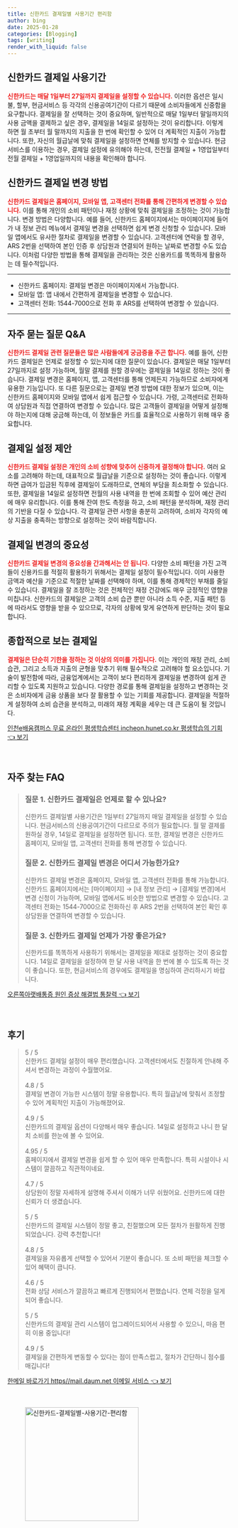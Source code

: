```yaml
---
title: 신한카드 결제일별 사용기간 편리함
author: bing
date: 2025-01-28
categories: [Blogging]
tags: [writing]
render_with_liquid: false
---
```



<h2 id='신한카드_결제일_사용기간'>신한카드 결제일 사용기간</h2>

<p><b><span style="color: #ee2323;">신한카드는 매달 1일부터 27일까지 결제일을 설정할 수 있습니다.</span></b> 이러한 옵션은 일시불, 할부, 현금서비스 등 각각의 신용공여기간이 다르기 때문에 소비자들에게 신중함을 요구합니다. 결제일을 잘 선택하는 것이 중요하며, 일반적으로 매달 1일부터 말일까지의 사용 금액을 결제하고 싶은 경우, 결제일을 14일로 설정하는 것이 유리합니다. 이렇게 하면 월 초부터 월 말까지의 지출을 한 번에 확인할 수 있어 더 계획적인 지출이 가능합니다. 또한, 자신의 월급날에 맞춰 결제일을 설정하면 연체를 방지할 수 있습니다. 현금서비스를 이용하는 경우, 결제일 설정에 유의해야 하는데, 전전월 결제일 + 1영업일부터 전월 결제일 + 1영업일까지의 내용을 확인해야 합니다.</p>

<h2 id='신한카드_결제일_변경방법'>신한카드 결제일 변경 방법</h2>

<p><b><span style="color: #ee2323;">신한카드 결제일은 홈페이지, 모바일 앱, 고객센터 전화를 통해 간편하게 변경할 수 있습니다.</span></b> 이를 통해 개인의 소비 패턴이나 재정 상황에 맞춰 결제일을 조정하는 것이 가능합니다. 변경 방법은 다양합니다. 예를 들어, 신한카드 홈페이지에서는 마이페이지에 들어가 내 정보 관리 메뉴에서 결제일 변경을 선택하면 쉽게 변경 신청할 수 있습니다. 모바일 앱에서도 유사한 절차로 결제일을 변경할 수 있습니다. 고객센터에 연락을 할 경우, ARS 2번을 선택하여 본인 인증 후 상담원과 연결되어 원하는 날짜로 변경할 수도 있습니다. 이처럼 다양한 방법을 통해 결제일을 관리하는 것은 신용카드를 똑똑하게 활용하는 데 필수적입니다.</p>

<hr />

<ul>
    <li>신한카드 홈페이지: 결제일 변경은 마이페이지에서 가능합니다.</li>
    <li>모바일 앱: 앱 내에서 간편하게 결제일을 변경할 수 있습니다.</li>
    <li>고객센터 전화: 1544-7000으로 전화 후 ARS를 선택하여 변경할 수 있습니다.</li>
</ul>

<hr />

<h2 id='자주묻는질문_QA'>자주 묻는 질문 Q&A</h2>

<p><b><span style="color: #ee2323;">신한카드 결제일 관련 질문들은 많은 사람들에게 궁금증을 주곤 합니다.</span></b> 예를 들어, 신한카드 결제일은 언제로 설정할 수 있는지에 대한 질문이 있습니다. 결제일은 매달 1일부터 27일까지로 설정 가능하며, 월말 결제를 원할 경우에는 결제일을 14일로 정하는 것이 좋습니다. 결제일 변경은 홈페이지, 앱, 고객센터를 통해 언제든지 가능하므로 소비자에게 유용한 기능입니다. 또 다른 질문으로는 결제일 변경 방법에 대한 정보가 있으며, 이는 신한카드 홈페이지와 모바일 앱에서 쉽게 접근할 수 있습니다. 가령, 고객센터로 전화하여 상담원과 직접 연결하여 변경할 수 있습니다. 많은 고객들이 결제일을 어떻게 설정해야 하는지에 대해 궁금해 하는데, 이 정보들은 카드를 효율적으로 사용하기 위해 매우 중요합니다.</p>

<h2 id='결제일_제안'>결제일 설정 제안</h2>

<p><b><span style="color: #ee2323;">신한카드 결제일 설정은 개인의 소비 성향에 맞추어 신중하게 결정해야 합니다.</span></b> 여러 요소를 고려해야 하는데, 대표적으로 월급날을 기준으로 설정하는 것이 좋습니다. 이렇게 하면 급여가 입금된 직후에 결제일이 도래하므로, 연체의 부담을 최소화할 수 있습니다. 또한, 결제일을 14일로 설정하면 전월의 사용 내역을 한 번에 조회할 수 있어 예산 관리에 매우 유리합니다. 이를 통해 잔여 한도 측정을 하고, 소비 패턴을 분석하며, 재정 관리의 기반을 다질 수 있습니다. 각 결제일 관련 사항을 충분히 고려하여, 소비자 각자의 예상 지출을 충족하는 방향으로 설정하는 것이 바람직합니다.</p>

<h2 id='결제일_변경_중요성'>결제일 변경의 중요성</h2>

<p><b><span style="color: #ee2323;">신한카드 결제일 변경의 중요성을 간과해서는 안 됩니다.</span></b> 다양한 소비 패턴을 가진 고객들이 신용카드를 적절히 활용하기 위해서는 결제일 설정이 필수적입니다. 이미 사용한 금액과 예산을 기준으로 적절한 날짜를 선택해야 하며, 이를 통해 경제적인 부채를 줄일 수 있습니다. 결제일을 잘 조정하는 것은 전체적인 재정 건강에도 매우 긍정적인 영향을 미칩니다. 신한카드의 결제일은 고객의 소비 습관 뿐만 아니라 소득 수준, 지출 패턴 등에 따라서도 영향을 받을 수 있으므로, 각자의 상황에 맞게 유연하게 판단하는 것이 필요합니다.</p>

<h2 id='종합적으로_보는_결제일'>종합적으로 보는 결제일</h2>

<p><b><span style="color: #ee2323;">결제일은 단순히 기한을 정하는 것 이상의 의미를 가집니다.</span></b> 이는 개인의 재정 관리, 소비 습관, 그리고 소득과 지출의 균형을 맞추기 위해 필수적으로 고려해야 할 요소입니다. 기술이 발전함에 따라, 금융업계에서는 고객이 보다 편리하게 결제일을 변경하여 쉽게 관리할 수 있도록 지원하고 있습니다. 다양한 경로를 통해 결제일을 설정하고 변경하는 것은 소비자에게 금융 상품을 보다 잘 활용할 수 있는 기회를 제공합니다. 결제일을 적절하게 설정하여 소비 습관을 분석하고, 미래의 재정 계획을 세우는 데 큰 도움이 될 것입니다.</p>


<p><a class="click-button" title="인천e배움캠퍼스 무료 온라인 평생학습센터 incheon.hunet.co.kr 평생학습의 기회" href="https://afficreate.github.io/posts/%EC%9D%B8%EC%B2%9Ce%EB%B0%B0%EC%9B%80%EC%BA%A0%ED%8D%BC%EC%8A%A4-%EB%AC%B4%EB%A3%8C-%EC%98%A8%EB%9D%BC%EC%9D%B8-%ED%8F%89%EC%83%9D%ED%95%99%EC%8A%B5%EC%84%BC%ED%84%B0-incheon.hunet.co.kr-%ED%8F%89%EC%83%9D%ED%95%99%EC%8A%B5%EC%9D%98-%EA%B8%B0%ED%9A%8C/" rel="dofollow">인천e배움캠퍼스 무료 온라인 평생학습센터 incheon.hunet.co.kr 평생학습의 기회 👈 보기</a></p><br>
<h2 id='자주_찾는_FAQ'>자주 찾는 FAQ</h2>
<div itemscope="" itemtype="https://schema.org/FAQPage"> 
<blockquote> 
<div itemscope="" itemprop="mainEntity" itemtype="https://schema.org/Question"> 
<h3 itemprop="name">질문 1. 신한카드 결제일은 언제로 할 수 있나요?</h3> 
<div itemscope="" itemprop="acceptedAnswer" itemtype="https://schema.org/Answer"> 
<span itemprop="text"> 
<p>신한카드 결제일별 사용기간은 1일부터 27일까지 매일 결제일을 설정할 수 있습니다. 현금서비스의 신용공여기간이 다르므로 주의가 필요합니다. 월 말 결제를 원하실 경우, 14일로 결제일을 설정하면 됩니다. 또한, 결제일 변경은 신한카드 홈페이지, 모바일 앱, 고객센터 전화를 통해 변경할 수 있습니다.</p> 
</span> 
</div> 
</div> 

<div itemscope="" itemprop="mainEntity" itemtype="https://schema.org/Question"> 
<h3 itemprop="name">질문 2. 신한카드 결제일 변경은 어디서 가능한가요?</h3> 
<div itemscope="" itemprop="acceptedAnswer" itemtype="https://schema.org/Answer"> 
<span itemprop="text"> 
<p>신한카드 결제일 변경은 홈페이지, 모바일 앱, 고객센터 전화를 통해 가능합니다. 신한카드 홈페이지에서는 [마이페이지] → [내 정보 관리] → [결제일 변경]에서 변경 신청이 가능하며, 모바일 앱에서도 비슷한 방법으로 변경할 수 있습니다. 고객센터 전화는 1544-7000으로 전화하신 후 ARS 2번을 선택하여 본인 확인 후 상담원을 연결하여 변경할 수 있습니다.</p> 
</span> 
</div> 
</div> 

<div itemscope="" itemprop="mainEntity" itemtype="https://schema.org/Question"> 
<h3 itemprop="name">질문 3. 신한카드 결제일 언제가 가장 좋은가요?</h3> 
<div itemscope="" itemprop="acceptedAnswer" itemtype="https://schema.org/Answer"> 
<span itemprop="text"> 
<p>신한카드를 똑똑하게 사용하기 위해서는 결제일을 제대로 설정하는 것이 중요합니다. 14일로 결제일을 설정하여 한 달 사용 내역을 한 번에 볼 수 있도록 하는 것이 좋습니다. 또한, 현금서비스의 경우에도 결제일을 명심하여 관리하시기 바랍니다.</p> 
</span> 
</div> 
</div> 
</blockquote> 
</div>
<p><a class="click-button" title="오른쪽아랫배통증 원인 증상 해결법 통찰력" href="https://afficreate.github.io/posts/%EC%98%A4%EB%A5%B8%EC%AA%BD%EC%95%84%EB%9E%AB%EB%B0%B0%ED%86%B5%EC%A6%9D-%EC%9B%90%EC%9D%B8-%EC%A6%9D%EC%83%81-%ED%95%B4%EA%B2%B0%EB%B2%95-%ED%86%B5%EC%B0%B0%EB%A0%A5/" rel="dofollow">오른쪽아랫배통증 원인 증상 해결법 통찰력 👈 보기</a></p><br>
<h2 id='후기'>후기</h2>
<div itemscope itemtype="https://schema.org/Product">
  <blockquote>
  <div itemprop="review" itemscope itemtype="https://schema.org/Review">
      <div itemprop="reviewRating" itemscope itemtype="https://schema.org/Rating"> <span itemprop="ratingValue">5</span> / <span itemprop="bestRating">5</span> </div>
      <span itemprop="reviewBody">신한카드 결제일 설정이 매우 편리했습니다. 고객센터에서도 친절하게 안내해 주셔서 변경하는 과정이 수월했어요. </span>
  </div>
  <br>
  <div itemprop="review" itemscope itemtype="https://schema.org/Review">
      <div itemprop="reviewRating" itemscope itemtype="https://schema.org/Rating"> <span itemprop="ratingValue">4.8</span> / <span itemprop="bestRating">5</span> </div>
      <span itemprop="reviewBody">결제일 변경이 가능한 시스템이 정말 유용합니다. 특히 월급날에 맞춰서 조정할 수 있어 계획적인 지출이 가능해졌어요. </span>
  </div>
  <br>
  <div itemprop="review" itemscope itemtype="https://schema.org/Review">
      <div itemprop="reviewRating" itemscope itemtype="https://schema.org/Rating"> <span itemprop="ratingValue">4.9</span> / <span itemprop="bestRating">5</span> </div>
      <span itemprop="reviewBody">신한카드의 결제일 옵션이 다양해서 매우 좋습니다. 14일로 설정하고 나니 한 달치 소비를 한눈에 볼 수 있어요. </span>
  </div>
  <br>
  <div itemprop="review" itemscope itemtype="https://schema.org/Review">
      <div itemprop="reviewRating" itemscope itemtype="https://schema.org/Rating"> <span itemprop="ratingValue">4.95</span> / <span itemprop="bestRating">5</span> </div>
      <span itemprop="reviewBody">홈페이지에서 결제일 변경을 쉽게 할 수 있어 매우 만족합니다. 특히 시설이나 시스템이 깔끔하고 직관적이네요. </span>
  </div>
  <br>
  <div itemprop="review" itemscope itemtype="https://schema.org/Review">
      <div itemprop="reviewRating" itemscope itemtype="https://schema.org/Rating"> <span itemprop="ratingValue">4.7</span> / <span itemprop="bestRating">5</span> </div>
      <span itemprop="reviewBody">상담원이 정말 자세하게 설명해 주셔서 이해가 너무 쉬웠어요. 신한카드에 대한 신뢰가 더 생겼습니다. </span>
  </div>
  <br>
  <div itemprop="review" itemscope itemtype="https://schema.org/Review">
      <div itemprop="reviewRating" itemscope itemtype="https://schema.org/Rating"> <span itemprop="ratingValue">5</span> / <span itemprop="bestRating">5</span> </div>
      <span itemprop="reviewBody">신한카드의 결제일 시스템이 정말 좋고, 친절했으며 모든 절차가 원활하게 진행되었습니다. 강력 추천합니다! </span>
  </div>
  <br>
  <div itemprop="review" itemscope itemtype="https://schema.org/Review">
      <div itemprop="reviewRating" itemscope itemtype="https://schema.org/Rating"> <span itemprop="ratingValue">4.8</span> / <span itemprop="bestRating">5</span> </div>
      <span itemprop="reviewBody">결제일을 자유롭게 선택할 수 있어서 기분이 좋습니다. 또 소비 패턴을 체크할 수 있어 혜택이 큽니다. </span>
  </div>
  <br>
  <div itemprop="review" itemscope itemtype="https://schema.org/Review">
      <div itemprop="reviewRating" itemscope itemtype="https://schema.org/Rating"> <span itemprop="ratingValue">4.6</span> / <span itemprop="bestRating">5</span> </div>
      <span itemprop="reviewBody">전화 상담 서비스가 깔끔하고 빠르게 진행되어서 편했습니다. 연체 걱정을 덜게 되어 좋습니다.</span>
  </div>
  <br>
  <div itemprop="review" itemscope itemtype="https://schema.org/Review">
      <div itemprop="reviewRating" itemscope itemtype="https://schema.org/Rating"> <span itemprop="ratingValue">5</span> / <span itemprop="bestRating">5</span> </div>
      <span itemprop="reviewBody">신한카드의 결제일 관리 시스템이 업그레이드되어서 사용할 수 있으니, 마음 편히 이용 중입니다!</span>
  </div>
  <br>
  <div itemprop="review" itemscope itemtype="https://schema.org/Review">
      <div itemprop="reviewRating" itemscope itemtype="https://schema.org/Rating"> <span itemprop="ratingValue">4.9</span> / <span itemprop="bestRating">5</span> </div>
      <span itemprop="reviewBody">결제일을 간편하게 변동할 수 있다는 점이 만족스럽고, 절차가 간단하니 점수를 매깁니다!</span>
  </div>
  </blockquote>
</div>
<p><a class="click-button" title="한메일 바로가기 https//mail.daum.net 이메일 서비스" href="https://afficreate.github.io/posts/%ED%95%9C%EB%A9%94%EC%9D%BC-%EB%B0%94%EB%A1%9C%EA%B0%80%EA%B8%B0-httpsmail.daum.net-%EC%9D%B4%EB%A9%94%EC%9D%BC-%EC%84%9C%EB%B9%84%EC%8A%A4/" rel="dofollow">한메일 바로가기 https//mail.daum.net 이메일 서비스 👈 보기</a></p><br>
<figure class="image"><img src="https://afficreate.github.io/assets/img/thumbnail/신한카드-결제일별-사용기간-편리함.webp" alt="신한카드-결제일별-사용기간-편리함" width="256" height="256"></figure>